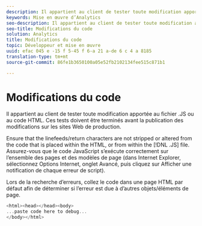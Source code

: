 ```yaml
---
description: Il appartient au client de tester toute modification apportée au fichier .JS ou au code HTML. Ces tests doivent être terminés avant la publication des modifications sur les sites Web de production.
keywords: Mise en œuvre d’Analytics
seo-description: Il appartient au client de tester toute modification apportée au fichier .JS ou au code HTML. Ces tests doivent être terminés avant la publication des modifications sur les sites Web de production.
seo-title: Modifications du code
solution: Analytics
title: Modifications du code
topic: Développeur et mise en œuvre
uuid: efac 045 e -15 f 5-45 f 6-a 21 a-de 6 c 4 a 8185
translation-type: tm+mt
source-git-commit: 86fe1b3650100a05e52fb2102134fee515c871b1

---
```



# Modifications du code

Il appartient au client de tester toute modification apportée au fichier .JS ou au code HTML. Ces tests doivent être terminés avant la publication des modifications sur les sites Web de production.

Ensure that the linefeeds/return characters are not stripped or altered from the code that is placed within the HTML, or from within the [!DNL .JS] file. Assurez-vous que le code JavaScript s’exécute correctement sur l’ensemble des pages et des modèles de page (dans Internet Explorer, sélectionnez Options Internet, onglet Avancé, puis cliquez sur Afficher une notification de chaque erreur de script).

Lors de la recherche d’erreurs, collez le code dans une page HTML par défaut afin de déterminer si l’erreur est due à d’autres objets/éléments de page.

```js
<html><head></head><body>
...paste code here to debug...
</body></html>
```

